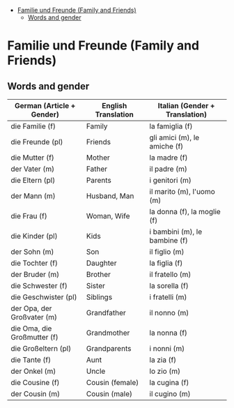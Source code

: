 - [Familie und Freunde (Family and Friends)](#familie-und-freunde-family-and-friends)
  - [Words and gender](#words-and-gender)


# Familie und Freunde (Family and Friends)

## Words and gender

| German (Article + Gender) | English Translation        | Italian (Gender + Translation) |
|---------------------------|---------------------------|--------------------------------|
| die Familie (f)          | Family                    | la famiglia (f)               |
| die Freunde (pl)         | Friends                   | gli amici (m), le amiche (f)  |
| die Mutter (f)           | Mother                    | la madre (f)                  |
| der Vater (m)            | Father                    | il padre (m)                  |
| die Eltern (pl)          | Parents                   | i genitori (m)                |
| der Mann (m)             | Husband, Man              | il marito (m), l'uomo (m)     |
| die Frau (f)             | Woman, Wife               | la donna (f), la moglie (f)   |
| die Kinder (pl)          | Kids                      | i bambini (m), le bambine (f) |
| der Sohn (m)             | Son                       | il figlio (m)                 |
| die Tochter (f)          | Daughter                  | la figlia (f)                 |
| der Bruder (m)           | Brother                   | il fratello (m)               |
| die Schwester (f)        | Sister                    | la sorella (f)                |
| die Geschwister (pl)     | Siblings                  | i fratelli (m)                |
| der Opa, der Großvater (m) | Grandfather              | il nonno (m)                  |
| die Oma, die Großmutter (f) | Grandmother            | la nonna (f)                  |
| die Großeltern (pl)      | Grandparents              | i nonni (m)                   |
| die Tante (f)            | Aunt                      | la zia (f)                    |
| der Onkel (m)            | Uncle                     | lo zio (m)                    |
| die Cousine (f)          | Cousin (female)           | la cugina (f)                 |
| der Cousin (m)           | Cousin (male)             | il cugino (m)                 |
